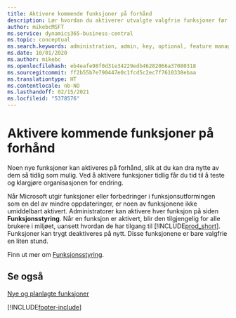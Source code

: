 ```yaml
---
title: Aktivere kommende funksjoner på forhånd
description: Lær hvordan du aktiverer utvalgte valgfrie funksjoner før de blir obligatoriske.
author: mikebcMSFT
ms.service: dynamics365-business-central
ms.topic: conceptual
ms.search.keywords: administration, admin, key, optional, feature management, early access, preview
ms.date: 10/01/2020
ms.author: mikebc
ms.openlocfilehash: eb4eafe98f0d31e34229edb46282066a37080318
ms.sourcegitcommit: ff2b55b7e790447e0c1fcd5c2ec7f7610338ebaa
ms.translationtype: HT
ms.contentlocale: nb-NO
ms.lasthandoff: 02/15/2021
ms.locfileid: "5378576"
---
```

# <a name="enabling-upcoming-features-ahead-of-time"></a>Aktivere kommende funksjoner på forhånd

Noen nye funksjoner kan aktiveres på forhånd, slik at du kan dra nytte av dem så tidlig som mulig. Ved å aktivere funksjoner tidlig får du tid til å teste og klargjøre organisasjonen for endring.

Når Microsoft utgir funksjoner eller forbedringer i funksjonsutformingen som en del av mindre oppdateringer, er noen av funksjonene ikke umiddelbart aktivert. Administratorer kan aktivere hver funksjon på siden **Funksjonsstyring**. Når en funksjon er aktivert, blir den tilgjengelig for alle brukere i miljøet, uansett hvordan de har tilgang til [!INCLUDE[prod_short](includes/prod_short.md)]. Funksjoner kan trygt deaktiveres på nytt. Disse funksjonene er bare valgfrie en liten stund.

Finn ut mer om [Funksjonsstyring](/dynamics365/business-central/dev-itpro/administration/feature-management).  

## <a name="see-also"></a>Se også

[Nye og planlagte funksjoner](https://aka.ms/Dynamics365ReleasePlan)  


[!INCLUDE[footer-include](includes/footer-banner.md)]